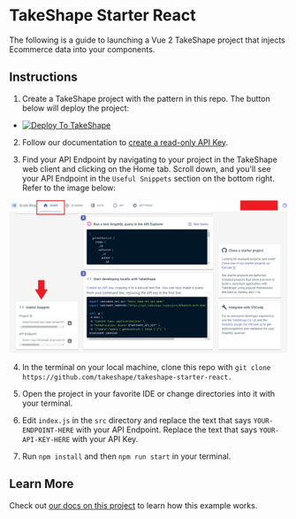 # TakeShape Starter React

The following is a guide to launching a Vue 2 TakeShape project that injects Ecommerce data into your components.


## Instructions

1. Create a TakeShape project with the pattern in this repo. The button below will deploy the project: 

* <a href="https://app.takeshape.io/add-to-takeshape?repo=https://github.com/takeshape/takeshape-starter-react/tree/main/.takeshape/pattern"><img alt="Deploy To TakeShape" src="https://camo.githubusercontent.com/1b580e3ce353d235bde0f376ca35b0fb26d685f3750a3013ae4b225dd3aaf344/68747470733a2f2f696d616765732e74616b6573686170652e696f2f32636363633832352d373062652d343331632d396261302d3130616233386563643361372f6465762f38653266376264612d306530382d346564652d613534362d3664663539626536613862622f4465706c6f79253230746f25323054616b65536861706525343032782e706e673f6175746f3d666f726d6174253243636f6d7072657373" width="205" height="38" data-canonical-src="https://images.takeshape.io/2cccc825-70be-431c-9ba0-10ab38ecd3a7/dev/8e2f7bda-0e08-4ede-a546-6df59be6a8bb/Deploy%20to%20TakeShape%402x.png?auto=format%2Ccompress" style="max-width:100%;"></a>

2. Follow our documentation to [create a read-only API Key](https://app.takeshape.io/docs/api/api-keys).

3. Find your API Endpoint by navigating to your project in the TakeShape web client and clicking on the Home tab. Scroll down, and you'll see your API Endpoint in the `Useful Snippets` section on the bottom right. Refer to the image below:

![Useful Snippets](./images/useful-snippets.png)

4. In the terminal on your local machine, clone this repo with `git clone https://github.com/takeshape/takeshape-starter-react.`

5. Open the project in your favorite IDE or change directories into it with your terminal.

5. Edit `index.js` in the `src` directory and replace the text that says `YOUR-ENDPOINT-HERE` with your API Endpoint. Replace the text that says `YOUR-API-KEY-HERE` with your API Key.

6. Run `npm install` and then `npm run start` in your terminal.


## Learn More

Check out [our docs on this project](https://app.takeshape.io/docs/get-started/client/react) to learn how this example works.